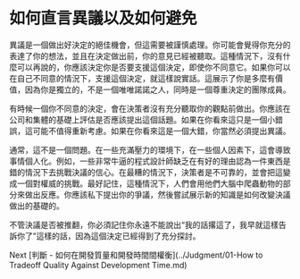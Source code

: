 # 如何直言異議以及如何避免
[//]: # (Version:1.0.0)
異議是一個做出好決定的絕佳機會，但這需要被謹慎處理。你可能會覺得你充分的表達了你的想法，並且在決定做出前，你的意見已經被聽取。這種情況下，沒有什麼可以再說的，你應該決定你是否要支援這個決定，即使你不同意它。如果你可以在自己不同意的情況下，支援這個決定，就這樣說實話。這展示了你是多麼有價值，因為你是獨立的，不是一個唯唯諾諾之人，同時是一個尊重決定的團隊成員。

有時候一個你不同意的決定，會在決策者沒有充分聽取你的觀點前做出。你應該在公司和集體的基礎上評估是否應該提出這個話題。如果在你看來這只是一個小錯誤，這可能不值得重新考慮。如果在你看來這是一個大錯，你當然必須提出異議。

通常，這不是一個問題。在一些充滿壓力的環境下，在一些個人因素下，這會導致事情個人化。例如，一些非常牛逼的程式設計師缺乏在有好的理由認為一件東西是錯的情況下去挑戰決議的信心。在最糟的情況下，決策者是不可靠的，並會把這變成一個對權威的挑戰。最好記住，這種情況下，人們會用他們大腦中爬蟲動物的部分來做出反應。你應該私下提出你的爭議，然後嘗試展示新的知識是如何改變決議做出的基礎的。

不管決議是否被推翻，你必須記住你永遠不能說出“我的話撂這了，我早就這樣告訴你了”這樣的話，因為這個決定已經得到了充分探討。

Next [判斷 - 如何在開發質量和開發時間間權衡](../Judgment/01-How to Tradeoff Quality Against Development Time.md)
